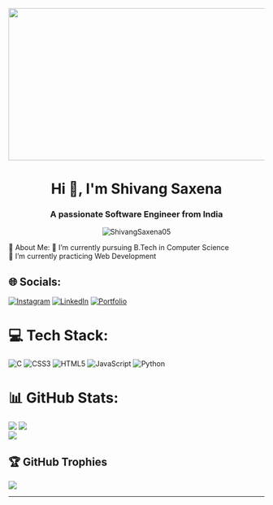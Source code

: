 <p align="center"><img src="https://i.postimg.cc/YSKGNLht/Minimal-Technology-on-A-Dark-Blue-Background-banner-landscape.gif" width="800" height="300"></p>
<h1 align="center">Hi 👋, I'm Shivang Saxena</h1>
<h3 align="center">A passionate Software Engineer from India</h3>
<p align="center"> <img src="https://komarev.com/ghpvc/?username=ShivangSaxena05&label=Profile%20views&color=0e75b6&style=flat" alt="ShivangSaxena05" /> </p>
💫 About Me:
🔭  I’m currently pursuing B.Tech in Computer  Science<br>🌱 I’m currently practicing Web Development<br>


## 🌐 Socials:
[![Instagram](https://img.shields.io/badge/Instagram-%23E4405F.svg?logo=Instagram&logoColor=white)](https://instagram.com/vanshsaxena28) [![LinkedIn](https://img.shields.io/badge/LinkedIn-%230077B5.svg?logo=linkedin&logoColor=white)](https://www.linkedin.com/in/shivang-saxena-699974267?utm_source=share&utm_campaign=share_via&utm_content=profile&utm_medium=android_app) [![Portfolio](https://img.shields.io/badge/Portfolio-8A2BE2)](https://ShivangSaxena05.github.io)

# 💻 Tech Stack:
![C](https://img.shields.io/badge/c-%2300599C.svg?style=for-the-badge&logo=c&logoColor=white) ![CSS3](https://img.shields.io/badge/css3-%231572B6.svg?style=for-the-badge&logo=css3&logoColor=white) ![HTML5](https://img.shields.io/badge/html5-%23E34F26.svg?style=for-the-badge&logo=html5&logoColor=white) ![JavaScript](https://img.shields.io/badge/javascript-%23323330.svg?style=for-the-badge&logo=javascript&logoColor=%23F7DF1E) ![Python](https://img.shields.io/badge/python-3670A0?style=for-the-badge&logo=python&logoColor=ffdd54)
# 📊 GitHub Stats:
![](https://github-readme-stats.vercel.app/api?username=ShivangSaxena05&theme=radical&hide_border=false&include_all_commits=false&count_private=true)
![](https://github-readme-streak-stats.herokuapp.com/?user=ShivangSaxena05&theme=radical&hide_border=false)<br/>
![](https://github-readme-stats.vercel.app/api/top-langs/?username=ShivangSaxena05&theme=radical&hide_border=false&include_all_commits=false&count_private=true&layout=compact)

## 🏆 GitHub Trophies
![](https://github-profile-trophy.vercel.app/?username=ShivangSaxena05&theme=radical&no-frame=false&no-bg=true&margin-w=4)


---
